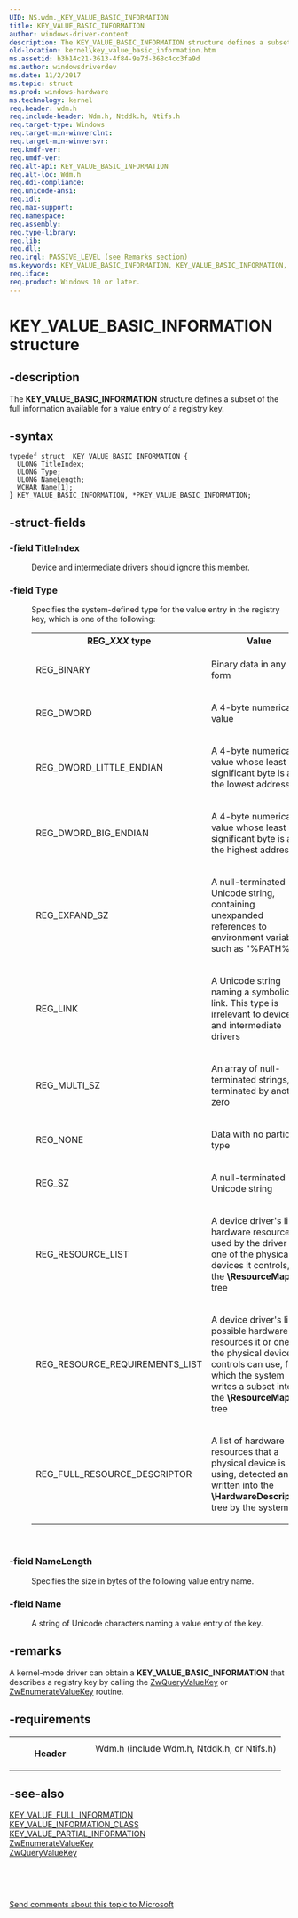 ```yaml
---
UID: NS.wdm._KEY_VALUE_BASIC_INFORMATION
title: KEY_VALUE_BASIC_INFORMATION
author: windows-driver-content
description: The KEY_VALUE_BASIC_INFORMATION structure defines a subset of the full information available for a value entry of a registry key.
old-location: kernel\key_value_basic_information.htm
ms.assetid: b3b14c21-3613-4f84-9e7d-368c4cc3fa9d
ms.author: windowsdriverdev
ms.date: 11/2/2017
ms.topic: struct
ms.prod: windows-hardware
ms.technology: kernel
req.header: wdm.h
req.include-header: Wdm.h, Ntddk.h, Ntifs.h
req.target-type: Windows
req.target-min-winverclnt: 
req.target-min-winversvr: 
req.kmdf-ver: 
req.umdf-ver: 
req.alt-api: KEY_VALUE_BASIC_INFORMATION
req.alt-loc: Wdm.h
req.ddi-compliance: 
req.unicode-ansi: 
req.idl: 
req.max-support: 
req.namespace: 
req.assembly: 
req.type-library: 
req.lib: 
req.dll: 
req.irql: PASSIVE_LEVEL (see Remarks section)
ms.keywords: KEY_VALUE_BASIC_INFORMATION, KEY_VALUE_BASIC_INFORMATION, *PKEY_VALUE_BASIC_INFORMATION
req.iface: 
req.product: Windows 10 or later.
---
```


# KEY_VALUE_BASIC_INFORMATION structure



## -description
<p>The <b>KEY_VALUE_BASIC_INFORMATION</b> structure defines a subset of the full information available for a value entry of a registry key. </p>


## -syntax

````
typedef struct _KEY_VALUE_BASIC_INFORMATION {
  ULONG TitleIndex;
  ULONG Type;
  ULONG NameLength;
  WCHAR Name[1];
} KEY_VALUE_BASIC_INFORMATION, *PKEY_VALUE_BASIC_INFORMATION;
````


## -struct-fields
<dl>

### -field <b>TitleIndex</b>

<dd>
<p>Device and intermediate drivers should ignore this member.</p>
</dd>

### -field <b>Type</b>

<dd>
<p>Specifies the system-defined type for the value entry in the registry key, which is one of the following:</p>
<table>
<tr>
<th>REG_<i>XXX</i> type</th>
<th>Value</th>
</tr>
<tr>
<td>
<p>REG_BINARY</p>
</td>
<td>
<p>Binary data in any form</p>
</td>
</tr>
<tr>
<td>
<p>REG_DWORD</p>
</td>
<td>
<p>A 4-byte numerical value</p>
</td>
</tr>
<tr>
<td>
<p>REG_DWORD_LITTLE_ENDIAN</p>
</td>
<td>
<p>A 4-byte numerical value whose least significant byte is at the lowest address</p>
</td>
</tr>
<tr>
<td>
<p>REG_DWORD_BIG_ENDIAN</p>
</td>
<td>
<p>A 4-byte numerical  value whose least significant byte is at the highest address</p>
</td>
</tr>
<tr>
<td>
<p>REG_EXPAND_SZ</p>
</td>
<td>
<p>A null-terminated Unicode string, containing unexpanded references to environment variables, such as "%PATH%"</p>
</td>
</tr>
<tr>
<td>
<p>REG_LINK</p>
</td>
<td>
<p>A Unicode string naming a symbolic link. This type is irrelevant to device and intermediate drivers</p>
</td>
</tr>
<tr>
<td>
<p>REG_MULTI_SZ</p>
</td>
<td>
<p>An array of null-terminated strings, terminated by another zero</p>
</td>
</tr>
<tr>
<td>
<p>REG_NONE</p>
</td>
<td>
<p>Data with no particular type</p>
</td>
</tr>
<tr>
<td>
<p>REG_SZ</p>
</td>
<td>
<p>A null-terminated Unicode string</p>
</td>
</tr>
<tr>
<td>
<p>REG_RESOURCE_LIST</p>
</td>
<td colspan="2">
<p>A device driver's list of hardware resources, used by the driver or one of the physical devices it controls, in the <b>\ResourceMap</b> tree</p>
</td>
</tr>
<tr>
<td>
<p>REG_RESOURCE_REQUIREMENTS_LIST</p>
</td>
<td colspan="2">
<p>A device driver's list of possible hardware resources it or one of the physical devices it controls can use, from which the system writes a subset into the <b>\ResourceMap</b> tree</p>
</td>
</tr>
<tr>
<td>
<p>REG_FULL_RESOURCE_DESCRIPTOR</p>
</td>
<td colspan="2">
<p>A list of hardware resources that a physical device is using, detected and written into the <b>\HardwareDescription</b> tree by the system</p>
</td>
</tr>
</table>
<p> </p>
</dd>

### -field <b>NameLength</b>

<dd>
<p>Specifies the size in bytes of the following value entry name.</p>
</dd>

### -field <b>Name</b>

<dd>
<p>A string of Unicode characters naming a value entry of the key.</p>
</dd>
</dl>

## -remarks
<p>A kernel-mode driver can obtain a <b>KEY_VALUE_BASIC_INFORMATION</b> that describes a registry key by calling the <a href="https://msdn.microsoft.com/library/windows/hardware/ff567069">ZwQueryValueKey</a> or <a href="https://msdn.microsoft.com/library/windows/hardware/ff566453">ZwEnumerateValueKey</a> routine.</p>

## -requirements
<table>
<tr>
<th width="30%">
<p>Header</p>
</th>
<td width="70%">
<dl>
<dt>Wdm.h (include Wdm.h, Ntddk.h, or Ntifs.h)</dt>
</dl>
</td>
</tr>
</table>

## -see-also
<dl>
<dt>
<a href="https://msdn.microsoft.com/library/windows/hardware/ff554217">KEY_VALUE_FULL_INFORMATION</a>
</dt>
<dt>
<a href="https://msdn.microsoft.com/library/windows/hardware/ff554218">KEY_VALUE_INFORMATION_CLASS</a>
</dt>
<dt>
<a href="https://msdn.microsoft.com/library/windows/hardware/ff554220">KEY_VALUE_PARTIAL_INFORMATION</a>
</dt>
<dt>
<a href="https://msdn.microsoft.com/library/windows/hardware/ff566453">ZwEnumerateValueKey</a>
</dt>
<dt>
<a href="https://msdn.microsoft.com/library/windows/hardware/ff567069">ZwQueryValueKey</a>
</dt>
</dl>
<p> </p>
<p> </p>
<p><a href="mailto:wsddocfb@microsoft.com?subject=Documentation%20feedback [kernel\kernel]:%20KEY_VALUE_BASIC_INFORMATION structure%20 RELEASE:%20(11/2/2017)&amp;body=%0A%0APRIVACY STATEMENT%0A%0AWe use your feedback to improve the documentation. We don't use your email address for any other purpose, and we'll remove your email address from our system after the issue that you're reporting is fixed. While we're working to fix this issue, we might send you an email message to ask for more info. Later, we might also send you an email message to let you know that we've addressed your feedback.%0A%0AFor more info about Microsoft's privacy policy, see http://privacy.microsoft.com/en-us/default.aspx." title="Send comments about this topic to Microsoft">Send comments about this topic to Microsoft</a></p>
